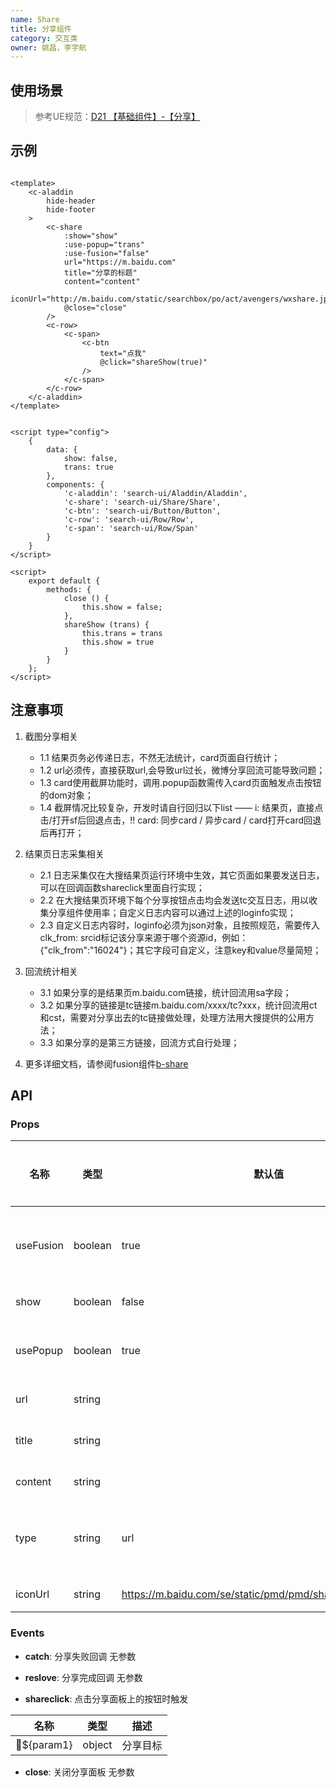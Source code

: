 ```yaml
---
name: Share
title: 分享组件
category: 交互类
owner: 姚昌，李宇航
---
```


## 使用场景

> 参考UE规范：[D21 【基础组件】-【分享】](http://soy.baidu-int.com:8905/static/specification/ue-guide/Share.html)

## 示例

```atom 分享组件

<template>
    <c-aladdin
        hide-header
        hide-footer
    >
        <c-share
            :show="show"
            :use-popup="trans"
            :use-fusion="false"
            url="https://m.baidu.com"
            title="分享的标题"
            content="content"
            iconUrl="http://m.baidu.com/static/searchbox/po/act/avengers/wxshare.jpg"
            @close="close"
        />
        <c-row>
            <c-span>
                <c-btn
                    text="点我"
                    @click="shareShow(true)"
                />
            </c-span>
        </c-row>
    </c-aladdin>
</template>


<script type="config">
    {
        data: {
            show: false,
            trans: true
        },
        components: {
            'c-aladdin': 'search-ui/Aladdin/Aladdin',
            'c-share': 'search-ui/Share/Share',
            'c-btn': 'search-ui/Button/Button',
            'c-row': 'search-ui/Row/Row',
            'c-span': 'search-ui/Row/Span'
        }
    }
</script>

<script>
    export default {
        methods: {
            close () {
                this.show = false;
            },
            shareShow (trans) {
                this.trans = trans
                this.show = true
            }
        }
    };
</script>

```

## 注意事项

1. 截图分享相关
    - 1.1 结果页务必传递日志，不然无法统计，card页面自行统计；
    - 1.2 url必须传，直接获取url,会导致url过长，微博分享回流可能导致问题；
    - 1.3 card使用截屏功能时，调用.popup函数需传入card页面触发点击按钮的dom对象；
    - 1.4 截屏情况比较复杂，开发时请自行回归以下list —— i: 结果页，直接点击/打开sf后回退点击，!! card: 同步card / 异步card / card打开card回退后再打开；

2. 结果页日志采集相关
    - 2.1 日志采集仅在大搜结果页运行环境中生效，其它页面如果要发送日志，可以在回调函数shareclick里面自行实现；
    - 2.2 在大搜结果页环境下每个分享按钮点击均会发送tc交互日志，用以收集分享组件使用率；自定义日志内容可以通过上述的loginfo实现；
    - 2.3 自定义日志内容时，loginfo必须为json对象，且按照规范，需要传入clk_from: srcid标记该分享来源于哪个资源id，例如：{"clk_from":"16024"}；其它字段可自定义，注意key和value尽量简短；

3. 回流统计相关
    - 3.1 如果分享的是结果页m.baidu.com链接，统计回流用sa字段；
    - 3.2 如果分享的链接是tc链接m.baidu.com/xxxx/tc?xxx，统计回流用ct和cst，需要对分享出去的tc链接做处理，处理方法用大搜提供的公用方法；
    - 3.3 如果分享的是第三方链接，回流方式自行处理；

4. 更多详细文档，请参阅fusion组件[b-share](http://sfe.baidu.com:8123/doc/#b-share)

## API
### Props


名称 | 类型 | 默认值 | 是否必选 | 描述 | 其他
--- | --- | --- | --- | --- | ----
useFusion | boolean | true | 可选 | 是否使用老的fusion，注意！新增分享组件请务必设置此值为&nbsp;false | -
show | boolean | false | 可选 | 是否展示分享面板 | -
usePopup | boolean | true | 可选 | 直接展示分享面板(false)；用弹出框展示分享面板(true) | -
url | string |  | 可选 | 要分享的url | -
title | string |  | 可选 | 自定义的分享标题(QZONE&nbsp;网页版不支持) | -
content | string |  | 可选 | 自定义的分享内容 | -
type | string | url | 可选 | 分享类型：链接（url），图片（image），截图（screenshot） | -
iconUrl | string | https://m.baidu.com/se/static/pmd/pmd/share/images/bdu.jpg | 可选 | 自定义的分享内容 | -



### Events


- **catch**: 分享失败回调
	无参数

- **reslove**: 分享完成回调
	无参数

- **shareclick**: 点击分享面板上的按钮时触发

名称 | 类型 | 描述
--- | --- | ---
${param1} | object | 分享目标

- **close**: 关闭分享面板
	无参数




